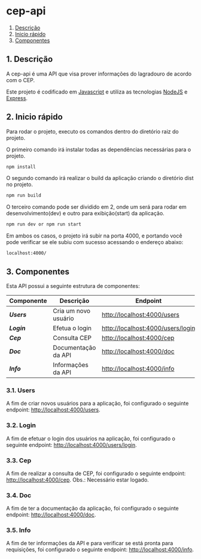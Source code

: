 # cep-api

1. [Descrição](#1-descrição)
2. [Inicio rápido](#2-inicio-rápido)
3. [Componentes](#3-componentes)

## 1. Descrição

A cep-api é uma API que visa prover informações do lagradouro de acordo com o CEP.

Este projeto é codificado em [Javascript](<https://developer.mozilla.org/pt-BR/docs/Web/JavaScript>) e utiliza as tecnologias [NodeJS](<https://pt.wikipedia.org/wiki/Node.js>) e [Express](<https://expressjs.com/pt-br/>).

## 2. Inicio rápido

Para rodar o projeto, executo os comandos dentro do diretório raiz do projeto.

O primeiro comando irá instalar todas as dependências necessárias para o projeto.

``` bash
npm install
```

O segundo comando irá realizar o build da aplicação criando o diretório dist no projeto.

``` bash
npm run build
```

O terceiro comando pode ser dividido em 2, onde um será para rodar em desenvolvimento(dev) e outro para exibição(start) da aplicação.

``` bash
npm run dev or npm run start
```

Em ambos os casos, o projeto irá subir na porta 4000, e portando você pode verificar se ele subiu com sucesso acessando o endereço abaixo:

```
localhost:4000/
```

## 3. Componentes

Esta API possui a seguinte estrutura de componentes:

| Componente  | Descrição            | Endpoint                            |
| ----------- | -------------------- | ----------------------------------- |
| **_Users_** | Cria um novo usuário | <http://localhost:4000/users>       |
| **_Login_** | Efetua o login       | <http://localhost:4000/users/login> |
| **_Cep_**   | Consulta CEP         | <http://localhost:4000/cep>         |
| **_Doc_**   | Documentação da API  | <http://localhost:4000/doc>         |
| **_Info_**  | Informações da API   | <http://localhost:4000/info>        |

### 3.1. Users

A fim de criar novos usuários para a aplicação, foi configurado o seguinte endpoint: <http://localhost:4000/users>.

### 3.2. Login

A fim de efetuar o login dos usuários na aplicação, foi configurado o seguinte endpoint: <http://localhost:4000/users/login>.

### 3.3. Cep

A fim de realizar a consulta de CEP, foi configurado o seguinte endpoint: <http://localhost:4000/cep>. Obs.: Necessário estar logado.

### 3.4. Doc

A fim de ter a documentação da aplicação, foi configurado o seguinte endpoint: <http://localhost:4000/doc>.

### 3.5. Info

A fim de ter informações da API e para verificar se está pronta para requisições, foi configurado o seguinte endpoint: <http://localhost:4000/info>.
